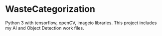 # WasteCategorization
Python 3 with tensorflow, openCV, imageio libraries. This project includes my AI and Object Detection work files.

